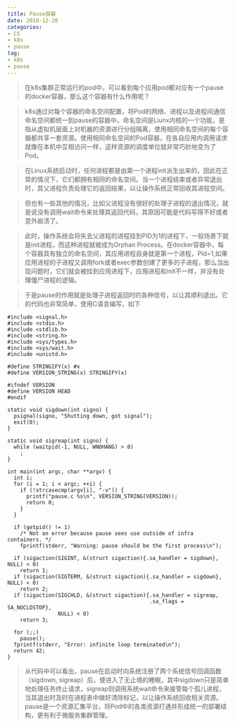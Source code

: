 ```yaml
---
title: Pause容器
date: 2018-12-20
categories: 
- CS
- k8s
- pause
tag: 
- k8s 
- pause
---
```


> 在k8s集群正常运行的pod中，可以看到每个应用pod都对应有一个pause的docker容器，那么这个容器有什么作用呢？

> k8s通过对每个容器的命名空间配置，将Pod的网络、进程以及进程间通信命名空间都统一到pause的容器中。命名空间是Liunx内核的一个功能，是指从虚拟机层面上对机器的资源进行分组隔离，使用相同命名空间的每个容器都共享一套资源。使用相同命名空间的Pod容器，在各自应用内调用请求就像在本机中互相访问一样，这样资源的调度单位就非常巧妙地变为了Pod。

<!--more-->

> 在Linux系统启动时，任何进程都是由第一个进程init派生出来的，因此在正常的情况下，它们都拥有相同的命名空间。当一个进程结束或者异常退出时，其父进程负责处理它的返回结果，以让操作系统正常回收其进程空间。

> 但也有一些其他的情况，比如父进程没有很好的处理子进程的退出情况，就是说没有调用wait命令来处理其返回代码，其原因可能是代码写得不好或者意外崩溃了。

> 此时，操作系统会将失去父进程的进程挂到PID为1的进程下，一般场景下就是init进程，而这种进程就被成为Orphan Process。在docker容器中，每个容器具有独立的命名空间，其应用进程自身就是第一个进程，PId=1,如果应用进程的子进程又调用fork或者exec参数创建了更多的子进程，那么当出现问题时，它们就会被挂到应用进程下，应用进程和init不一样，并没有处理僵尸进程的逻辑。

> 于是pause的作用就是处理子进程返回时的各种信号，以让其顺利退出。它的代码也非常简单，使用C语言编写，如下
```
#include <signal.h>
#include <stdio.h>
#include <stdlib.h>
#include <string.h>
#include <sys/types.h>
#include <sys/wait.h>
#include <unistd.h>

#define STRINGIFY(x) #x
#define VERSION_STRING(x) STRINGIFY(x)

#ifndef VERSION
#define VERSION HEAD
#endif

static void sigdown(int signo) {
  psignal(signo, "Shutting down, got signal");
  exit(0);
}

static void sigreap(int signo) {
  while (waitpid(-1, NULL, WNOHANG) > 0)
    ;
}

int main(int argc, char **argv) {
  int i;
  for (i = 1; i < argc; ++i) {
    if (!strcasecmp(argv[i], "-v")) {
      printf("pause.c %s\n", VERSION_STRING(VERSION));
      return 0;
    }
  }

  if (getpid() != 1)
    /* Not an error because pause sees use outside of infra containers. */
    fprintf(stderr, "Warning: pause should be the first process\n");

  if (sigaction(SIGINT, &(struct sigaction){.sa_handler = sigdown}, NULL) < 0)
    return 1;
  if (sigaction(SIGTERM, &(struct sigaction){.sa_handler = sigdown}, NULL) < 0)
    return 2;
  if (sigaction(SIGCHLD, &(struct sigaction){.sa_handler = sigreap,
                                             .sa_flags = SA_NOCLDSTOP},
                NULL) < 0)
    return 3;

  for (;;)
    pause();
  fprintf(stderr, "Error: infinite loop terminated\n");
  return 42;
}
```

> 从代码中可以看出，pause在启动时向系统注册了两个系统信号回调函数（sigdown, sigreap）后，便进入了无止境的睡眠，其中sigdown只是简单地处理任务终止请求，sigreap则调用系统wait命令来接管每个孤儿进程，当其退出时及时在进程表中做好清除标记，以让操作系统回收相关资源。pause是一个资源汇集平台，将Pod中的各类资源打通并形成统一的部署结构，更有利于微服务集群管理。